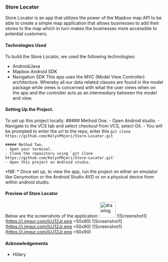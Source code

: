 ### Store Locator
Store Locator is an app that utilizes the power of the Mapbox map API to be able to create a simple map application that allows businesses to add their stores to the map which in turn makes the businesses more accessible to potential customers.

#### Technologies Used
To build the Store Locator, we used the following technologies:
- Android/Java
- Mapbox Android SDK
- Navigation SDK
This app uses the MVC (Model View Controller) architecture. Whereby all our data related classes are found in the model package while views is concerned with what the user views when on the app and the controller acts as an intermediary between the model and view.

#### Setting Up the Project.
To set up this project locally:
    ##### Method One.
    - Open Android studio.
    - Navigate to the VCS tab and select checkout from VCS, select Git.
    - You will be prompted to enter the url to the repo, enter this `git clone https://github.com/KelynPNjeri/Store-Locator.git`

    ##### Method Two.
    - Open your terminal.
    - Clone the repositoru using `git clone https://github.com/KelynPNjeri/Store-Locator.git`
    - Open this project on Android studio.

*NB: * Once set up, to view the app, run the project on either an emulator like Genymotion or the Android Studio AVD or on a physical device from within android studio.



#### Preview of Store Locator
Below are the screenshots of the application:
<img src="https://i.imgur.com/iUJ12Jr.png" alt="drawing" style="width:50px;"/>
![Screenshot1](https://i.imgur.com/iUJ12Jr.png =50x90)
![Screenshot1](https://i.imgur.com/iUJ12Jr.png =50x90)
![Screenshot1](https://i.imgur.com/iUJ12Jr.png =50x90)

#### Acknowledgements
- Hillary
